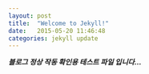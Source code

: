 ```yaml
---
layout: post
title:  "Welcome to Jekyll!"
date:   2015-05-20 11:46:48
categories: jekyll update
---
```

***블로그 정상 작동 확인용 테스트 파일 입니다...***
